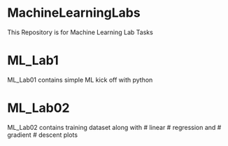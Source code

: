 # MachineLearningLabs
This Repository is for Machine Learning Lab Tasks 

# ML_Lab1
ML_Lab01 contains simple ML kick off with python

# ML_Lab02
ML_Lab02 contains training dataset along with # linear # regression and # gradient # descent plots
